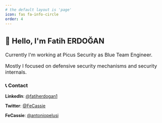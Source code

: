 ```yaml
---
# the default layout is 'page'
icon: fas fa-info-circle
order: 4
---
```


<div style="font-size: 1rem;">
  <h2>   👋 Hello, I'm Fatih ERDOĞAN</h2>

  <p>    Currently I'm working at Picus Security as Blue Team Engineer. </p>
  <p>    Mostly I focused on defensive security mechanisms and security internals. </p>

</div>

### 📞 Contact 

<i class="fab fa-linkedin" aria-hidden="true"></i> **LinkedIn**: [@fatiherdogan1](https://www.linkedin.com/in/fatiherdogan1)

<i class="fab fa-twitter" aria-hidden="true"></i> **Twitter**: [@FeCassie](https://twitter.com/FeCassie)

<i class="fab fa-github" aria-hidden="true"></i> **FeCassie**: [@antoniopelusi](https://github.com/FeCassie)